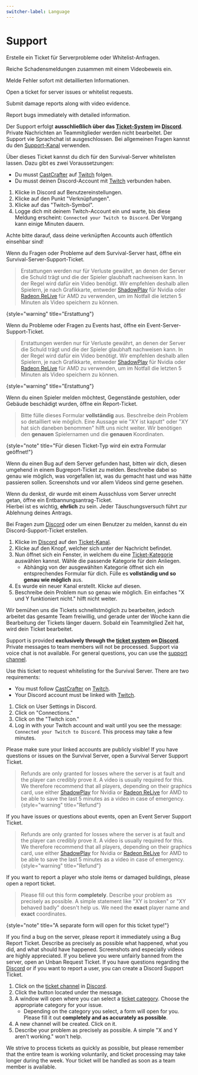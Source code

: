 ```yaml
---
switcher-label: Language
---
```


# Support

<tldr switcher-key="Deutsch">
<if switcher-key="Deutsch">   
    <p>Erstelle ein Ticket für Serverprobleme oder Whitelist-Anfragen.</p>
    <p>Reiche Schadensmeldungen zusammen mit einem Videobeweis ein.</p>
    <p>Melde Fehler sofort mit detaillierten Informationen.</p>
</if>
<if switcher-key="English">
    <p>Open a ticket for server issues or whitelist requests.</p>
    <p>Submit damage reports along with video evidence.</p>
    <p>Report bugs immediately with detailed information.</p>
</if>
</tldr>

<if switcher-key="Deutsch">



Der Support erfolgt **ausschließlich über das [Ticket-System](%tickets_channel%) im [Discord](%dc_link%)**.
Private Nachrichten an Teammitglieder werden nicht bearbeitet.
Der Support vie Sprachchat ist ausgeschlossen.
Bei allgemeinen Fragen kannst du den [Support-Kanal](%general_support_channel%) verwenden.

<chapter title="Die verschiedenen Ticket-Typen:" id="ticket-types">

<tabs>
<tab title="Whitelistanfrage" id="whitelist-ticket">
Über dieses Ticket kannst du dich für den Survival-Server whitelisten lassen.
Dazu gibt es zwei Voraussetzungen:

- Du musst [CastCrafter](%twitch_cast%) auf [Twitch](%twitch%) folgen.
- Du musst deinen Discord-Account mit [Twitch](%twitch%) verbunden haben.

<deflist default-state="collapsed" collapsible="true">
<def title="Wie verbinde ich meinen Twitch Account mit Discord?" id="link-twitch">

1. Klicke in Discord auf Benutzereinstellungen.
2. Klicke auf den Punkt "Verknüpfungen".
3. Klicke auf das "Twitch-Symbol".
4. Logge dich mit deinem Twitch-Account ein und warte, bis diese Meldung erscheint: `Connected your Twitch to Discord`.
   Der Vorgang kann einige Minuten dauern.

<note>
Achte bitte darauf, dass deine verknüpften Accounts auch öffentlich einsehbar sind!
</note>
</def>
</deflist>

</tab>
<tab title="Survival Support" id="survival-server-ticket">

Wenn du Fragen oder Probleme auf dem Survival-Server hast, öffne ein Survival-Server-Support-Ticket.

> Erstattungen werden nur für Verluste gewährt, an denen der Server die Schuld trägt und die der Spieler glaubhaft
> nachweisen kann.
> In der Regel wird dafür ein Video benötigt.
> Wir empfehlen deshalb allen Spielern, je nach Grafikkarte,
> entweder [ShadowPlay](https://www.nvidia.com/de-de/geforce/geforce-experience/shadowplay/) für Nvidia
> oder [Radeon ReLive](https://www.amd.com/de/technologies/radeon-software-relive) für AMD zu verwenden, um im Notfall
> die
> letzten 5 Minuten als Video speichern zu können.
>
{style="warning" title="Erstattung"}

</tab>
<tab title="Event Support" id="event-server-ticket">

Wenn du Probleme oder Fragen zu Events hast, öffne ein Event-Server-Support-Ticket.

> Erstattungen werden nur für Verluste gewährt, an denen der Server die Schuld trägt und die der Spieler glaubhaft
> nachweisen kann.
> In der Regel wird dafür ein Video benötigt.
> Wir empfehlen deshalb allen Spielern, je nach Grafikkarte,
> entweder [ShadowPlay](https://www.nvidia.com/de-de/geforce/geforce-experience/shadowplay/) für Nvidia
> oder [Radeon ReLive](https://www.amd.com/de/technologies/radeon-software-relive) für AMD zu verwenden, um im Notfall
> die
> letzten 5 Minuten als Video speichern zu können.
>
{style="warning" title="Erstattung"}


</tab>
<tab title="Report" id="report-ticket">

Wenn du einen Spieler melden möchtest, Gegenstände gestohlen, oder Gebäude beschädigt wurden, öffne ein Report-Ticket.

> Bitte fülle dieses Formular **vollständig** aus.
> Beschreibe dein Problem so detailliert wie möglich.
> Eine Aussage wie "XY ist kaputt" oder "XY hat sich daneben benommen" hilft uns nicht weiter.
> Wir benötigen den **genauen** Spielernamen und die **genauen** Koordinaten.
>
{style="note" title="Für diesen Ticket-Typ wird ein extra Formular geöffnet!"}

</tab>
<tab title="Bugreport" id="bugreport-ticket">

Wenn du einen Bug auf dem Server gefunden hast, bitten wir dich, diesen umgehend in einem Bugreport-Ticket zu melden.
Beschreibe dabei so genau wie möglich, was vorgefallen ist, was du gemacht hast und was hätte passieren sollen.
Screenshots und vor allem Videos sind gerne gesehen.

</tab>
<tab title="Entbannungsantrag" id="unban-ticket">

Wenn du denkst, dir wurde mit einem Ausschluss vom Server unrecht getan, öffne ein Entbannungsantrag-Ticket.\
Hierbei ist es wichtig, **ehrlich** zu sein. Jeder Täuschungsversuch führt zur Ablehnung deines Antrags.

</tab>
<tab title="Discord Support" id="discord-ticket">

Bei Fragen zum <a href="%dc_link%">Discord</a> oder um einen Benutzer zu melden, kannst du ein Discord-Support-Ticket
erstellen.

</tab>
</tabs>
</chapter>

<chapter title="Wie öffne ich ein Support-Ticket?" id="how-to-open-support-ticket">

1. Klicke im [Discord](%dc_link%) auf den [Ticket-Kanal](%tickets_channel%).
2. Klicke auf den Knopf, welcher sich unter der Nachricht befindet.
3. Nun öffnet sich ein Fenster, in welchem du eine [Ticket-Kategorie](#ticket-types) auswählen kannst. Wähle die
   passende Kategorie für dein Anliegen.
    - Abhängig von der ausgewählten Kategorie öffnet sich ein entsprechendes Formular für dich.
      Fülle es **vollständig und so genau wie möglich** aus.
4. Es wurde ein neuer Kanal erstellt. Klicke auf diesen.
5. Beschreibe dein Problem nun so genau wie möglich. Ein einfaches "X und Y funktioniert nicht." hilft nicht weiter.

<note title="Bitte habe einen Moment Geduld!">
Wir bemühen uns die Tickets schnellstmöglich zu bearbeiten, jedoch arbeitet das gesamte Team freiwillig, und gerade unter der Woche kann die Bearbeitung der Tickets länger dauern.
Sobald ein Teammitglied Zeit hat, wird dein Ticket bearbeitet.
</note>

</chapter>

</if>

<if switcher-key="English">

Support is provided **exclusively through the [ticket system](%tickets_channel%) on [Discord](%dc_link%)**.
Private messages to team members will not be processed.
Support via voice chat is not available.
For general questions, you can use the [support channel](%general_support_channel%).

<chapter title="The different types of tickets:" id="ticket-types-english">

<tabs>
<tab title="Whitelist Request" id="whitelist-ticket-english">
Use this ticket to request whitelisting for the Survival Server.
There are two requirements:

- You must follow [CastCrafter](%twitch_cast%) on [Twitch](%twitch%).
- Your Discord account must be linked with [Twitch](%twitch%).

<deflist default-state="collapsed" collapsible="true">
<def title="How do I link my Twitch account with Discord?" id="link-twitch-english">

1. Click on User Settings in Discord.
2. Click on "Connections."
3. Click on the "Twitch icon."
4. Log in with your Twitch account and wait until you see the message: `Connected your Twitch to Discord`. This process
   may take a few minutes.

<note>
Please make sure your linked accounts are publicly visible!
</note>
</def>
</deflist>
</tab>
<tab title="Survival Support" id="survival-server-ticket-english">
If you have questions or issues on the Survival Server, open a Survival Server Support Ticket.

> Refunds are only granted for losses where the server is at fault and the player can credibly prove it.
> A video is usually required for this.
> We therefore recommend that all players, depending on their graphics card, use
> either [ShadowPlay](https://www.nvidia.com/en-us/geforce/geforce-experience/shadowplay/) for Nvidia
> or [Radeon ReLive](https://www.amd.com/en/technologies/radeon-software-relive) for AMD to be able to save the last 5
> minutes as a video in case of emergency.
> {style="warning" title="Refund"}
</tab>
<tab title="Event Support" id="event-server-ticket-english">
If you have issues or questions about events, open an Event Server Support Ticket.

> Refunds are only granted for losses where the server is at fault and the player can credibly prove it.
> A video is usually required for this.
> We therefore recommend that all players, depending on their graphics card, use
> either [ShadowPlay](https://www.nvidia.com/en-us/geforce/geforce-experience/shadowplay/) for Nvidia
> or [Radeon ReLive](https://www.amd.com/en/technologies/radeon-software-relive) for AMD to be able to save the last 5
> minutes as a video in case of emergency.
> {style="warning" title="Refund"}
</tab>
<tab title="Report" id="report-ticket-english">

If you want to report a player who stole items or damaged buildings, please open a report ticket.

> Please fill out this form **completely**.
> Describe your problem as precisely as possible.
> A simple statement like "XY is broken" or "XY behaved badly" doesn't help us.
> We need the **exact** player name and **exact** coordinates.
>
{style="note" title="A separate form will open for this ticket type!"}

</tab>
<tab title="Bug Report" id="bugreport-ticket-english">
If you find a bug on the server, please report it immediately using a Bug Report Ticket.
Describe as precisely as possible what happened, what you did, and what should have happened.
Screenshots and especially videos are highly appreciated.
</tab>
<tab title="Unban Request" id="unban-ticket-english-english">
If you believe you were unfairly banned from the server, open an Unban Request Ticket.
</tab>
<tab title="Discord Support" id="discord-ticket-english">
If you have questions regarding the <a href="%dc_link%">Discord</a> or if you want to report a user, you can create a Discord Support Ticket.
</tab>
</tabs>

</chapter>

<chapter title="How do I open a support ticket?" id="how-to-open-support-ticket-english">

1. Click on the [ticket channel](%tickets_channel%) in [Discord](%dc_link%).
2. Click the button located under the message.
3. A window will open where you can select a [ticket category](#ticket-types-english). Choose the appropriate category
   for your
   issue.
    - Depending on the category you select, a form will open for you.
      Please fill it out **completely and as accurately as possible**.
4. A new channel will be created. Click on it.
5. Describe your problem as precisely as possible. A simple "X and Y aren't working." won't help.

<note title="Please be patient!">
We strive to process tickets as quickly as possible, but please remember that the entire team is working voluntarily, and ticket processing may take longer during the week.
Your ticket will be handled as soon as a team member is available.
</note>

</chapter>
</if>